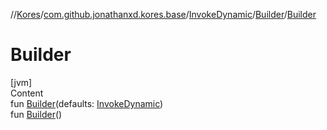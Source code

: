 //[Kores](../../../index.md)/[com.github.jonathanxd.kores.base](../../index.md)/[InvokeDynamic](../index.md)/[Builder](index.md)/[Builder](-builder.md)



# Builder  
[jvm]  
Content  
fun [Builder](-builder.md)(defaults: [InvokeDynamic](../index.md))  
fun [Builder](-builder.md)()  



